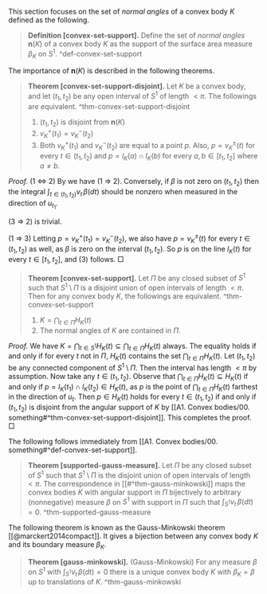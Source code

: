 This section focuses on the set of _normal angles_ of a convex body $K$ defined as the following.

> __Definition [convex-set-support].__ Define the set of _normal angles_ $\mathbf{n}(K)$ of a convex body $K$ as the support of the surface area measure $\beta_K$ on $S^1$. ^def-convex-set-support

The importance of $\mathbf{n}(K)$ is described in the following theorems.

> __Theorem [convex-set-support-disjoint].__ Let $K$ be a convex body, and let $(t_1, t_2)$ be any open interval of $S^1$ of length $< \pi$. The followings are equivalent. ^thm-convex-set-support-disjoint
> 
> 1. $(t_1, t_2)$ is disjoint from $\mathbf{n}(K)$
> 2. $v_K^+(t_1) = v_K^-(t_2)$
> 3. Both $v_K^+(t_1)$ and $v_K^-(t_2)$ are equal to a point $p$. Also, $p = v_K^{\pm}(t)$ for every $t \in (t_1, t_2)$ and $p = l_K(a) \cap l_K(b)$ for every $a, b \in [t_1, t_2]$ where $a \neq b$.

_Proof._ (1 $\Leftrightarrow$ 2) By  we have (1 $\Rightarrow$ 2). Conversely, if $\beta$ is not zero on $(t_1, t_2)$ then the integral $\int_{t \in (t_1, t_2)} v_t \, \beta(dt)$ should be nonzero when measured in the direction of $u_{t_1}$.

(3 $\Rightarrow$ 2) is trivial.

(1 $\Rightarrow$ 3) Letting $p = v_K^+(t_1) = v_K^-(t_2)$, we also have $p = v_K^{\pm}(t)$ for every $t \in (t_1, t_2)$ as well, as $\beta$ is zero on the interval $(t_1, t_2)$. So $p$ is on the line $l_K(t)$ for every $t \in [t_1, t_2]$, and (3) follows. □

> __Theorem [convex-set-support].__ Let $\Pi$ be any closed subset of $S^1$ such that $S^1 \setminus \Pi$ is a disjoint union of open intervals of length $< \pi$. Then for any convex body $K$, the followings are equivalent. ^thm-convex-set-support
> 
> 1. $K = \bigcap_{t \in \Pi} H_K(t)$
> 2. The normal angles of $K$ are contained in $\Pi$.

_Proof._ We have $K = \bigcap_{t \in S^1} H_K(t) \subseteq \bigcap_{t \in \Pi} H_K(t)$ always. The equality holds if and only if for every $t$ not in $\Pi$, $H_K(t)$ contains the set $\bigcap_{t \in \Pi} H_K(t)$. Let $(t_1, t_2)$ be any connected component of $S^1 \setminus \Pi$. Then the interval has length $< \pi$ by assumption. Now take any $t \in (t_1, t_2)$. Observe that $\bigcap_{t \in \Pi} H_K(t) \subseteq H_K(t)$ if and only if $p = l_K(t_1) \cap l_K(t_2) \in H_K(t)$, as $p$ is the point of $\bigcap_{t \in \Pi} H_K(t)$ farthest in the direction of $u_t$. Then $p \in H_K(t)$ holds for every $t \in (t_1, t_2)$ if and only if $(t_1, t_2)$ is disjoint from the angular support of $K$ by [[A1. Convex bodies/00. something#^thm-convex-set-support-disjoint]]. This completes the proof. □

The following follows immediately from [[A1. Convex bodies/00. something#^def-convex-set-support]].

> __Theorem [supported-gauss-measure].__ Let $\Pi$ be any closed subset of $S^1$ such that $S^1 \setminus \Pi$ is the disjoint union of open intervals of length $< \pi$. The correspondence in [[#^thm-gauss-minkowski]] maps the convex bodies $K$ with angular support in $\Pi$ bijectively to arbitrary (nonnegative) measure $\beta$ on $S^1$ with support in $\Pi$ such that $\int_{S^1} v_t \, \beta (dt) = 0$. ^thm-supported-gauss-measure

The following theorem is known as the Gauss-Minkowski theorem [[@marckert2014compact]]. It gives a bijection between any convex body $K$ and its boundary measure $\beta_K$.

> __Theorem [gauss-minkowski].__ (Gauss-Minkowski) For any measure $\beta$ on $S^1$ with $\int_{S^1} v_t \, \beta (dt) = 0$ there is a unique convex body $K$ with $\beta_K = \beta$ up to translations of $K$. ^thm-gauss-minkowski